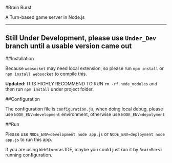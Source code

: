 #Brain Burst

A Turn-based game server in Node.js

---

**Still Under Development, please use `Under_Dev` branch until a usable version came out**
---

##Installation

Because `websocket` may need local extension, so please run `npm install` or `npm install websocket` to compile this.

**Updated:** IT IS HIGHLY RECOMMEND TO RUN `rm -rf node_modules` and then run `npm install` under project folder.

##Configuration

The configuration file is `configuration.js`, when doing local debug, please use `NODE_ENV=development` environment, otherwise use `NODE_ENV=depolyment`

##Run

Please use `NODE_ENV=development node app.js` or `NODE_ENV=deployment node app.js` to run this app.

If you are using `WebStorm` as IDE, maybe you could just run it by `BrainBurst` running configuration.